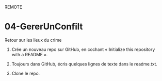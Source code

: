 REMOTE

# 04-GererUnConfilt
Retour sur les lieux du crime

1. Crée un nouveau repo sur GitHub, en cochant « Initialize this repository with a README ».

2. Toujours dans GitHub, écris quelques lignes de texte dans le readme.txt.

3. Clone le repo.
